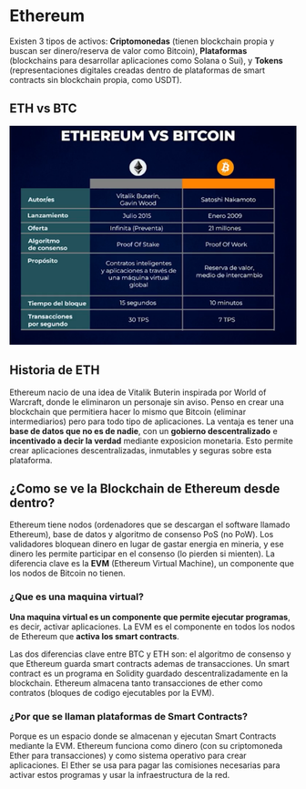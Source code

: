 # Ethereum

Existen 3 tipos de activos: **Criptomonedas** (tienen blockchain propia y buscan ser dinero/reserva de valor como
Bitcoin), **Plataformas** (blockchains para desarrollar aplicaciones como Solana o Sui), y **Tokens** (representaciones
digitales creadas dentro de plataformas de smart contracts sin blockchain propia, como USDT).

## ETH vs BTC

![](img/eth-vs-btc.png)

## Historia de ETH

Ethereum nacio de una idea de Vitalik Buterin inspirada por World of Warcraft, donde le eliminaron un personaje sin
aviso. Penso en crear una blockchain que permitiera hacer lo mismo que Bitcoin (eliminar intermediarios) pero para todo
tipo de aplicaciones. La ventaja es tener una **base de datos que no es de nadie**, con un **gobierno descentralizado**
e **incentivado a decir la verdad** mediante exposicion monetaria. Esto permite crear aplicaciones descentralizadas,
inmutables y seguras sobre esta plataforma.

## ¿Como se ve la Blockchain de Ethereum desde dentro?

Ethereum tiene nodos (ordenadores que se descargan el software llamado Ethereum), base de datos y algoritmo de consenso
PoS (no PoW). Los validadores bloquean dinero en lugar de gastar energia en mineria, y ese dinero les permite participar
en el consenso (lo pierden si mienten). La diferencia clave es la **EVM** (Ethereum Virtual Machine), un componente que
los nodos de Bitcoin no tienen.

### ¿Que es una maquina virtual?

**Una maquina virtual es un componente que permite ejecutar programas**, es decir, activar aplicaciones. La EVM es el
componente en todos los nodos de Ethereum que **activa los smart contracts**.

Las dos diferencias clave entre BTC y ETH son: el algoritmo de consenso y que Ethereum guarda smart contracts ademas de
transacciones. Un smart contract es un programa en Solidity guardado descentralizadamente en la blockchain. Ethereum
almacena tanto transacciones de ether como contratos (bloques de codigo ejecutables por la EVM).

### ¿Por que se llaman plataformas de Smart Contracts?

Porque es un espacio donde se almacenan y ejecutan Smart Contracts mediante la EVM. Ethereum funciona como dinero (con
su criptomoneda Ether para transacciones) y como sistema operativo para crear aplicaciones. El Ether se usa para pagar
las comisiones necesarias para activar estos programas y usar la infraestructura de la red.

